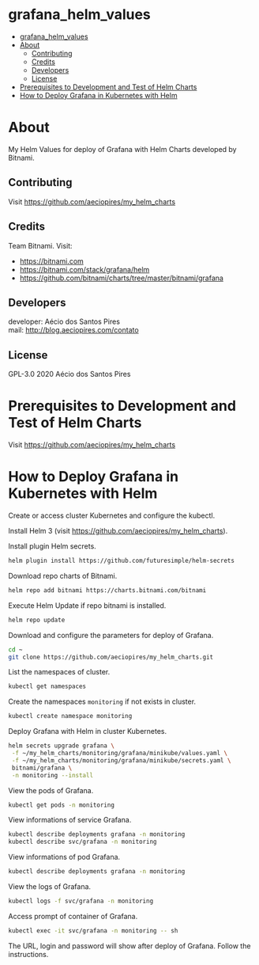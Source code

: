 # grafana_helm_values

<!-- TOC -->

- [grafana_helm_values](#grafanahelmvalues)
- [About](#about)
  - [Contributing](#contributing)
  - [Credits](#credits)
  - [Developers](#developers)
  - [License](#license)
- [Prerequisites to Development and Test of Helm Charts](#prerequisites-to-development-and-test-of-helm-charts)
- [How to Deploy Grafana in Kubernetes with Helm](#how-to-deploy-grafana-in-kubernetes-with-helm)

<!-- TOC -->

# About

My Helm Values for deploy of Grafana with Helm Charts developed by Bitnami.

## Contributing

Visit https://github.com/aeciopires/my_helm_charts

## Credits

Team Bitnami. Visit: 

* https://bitnami.com
* https://bitnami.com/stack/grafana/helm
* https://github.com/bitnami/charts/tree/master/bitnami/grafana

## Developers

developer: Aécio dos Santos Pires<br>
mail: http://blog.aeciopires.com/contato

## License

GPL-3.0 2020 Aécio dos Santos Pires

# Prerequisites to Development and Test of Helm Charts

Visit https://github.com/aeciopires/my_helm_charts

# How to Deploy Grafana in Kubernetes with Helm

Create or access cluster Kubernetes and configure the kubectl.

Install Helm 3 (visit https://github.com/aeciopires/my_helm_charts).

Install plugin Helm secrets.

```bash
helm plugin install https://github.com/futuresimple/helm-secrets
```

Download repo charts of Bitnami.

```bash
helm repo add bitnami https://charts.bitnami.com/bitnami
```

Execute Helm Update if repo bitnami is installed.

```bash
helm repo update
```

Download and configure the parameters for deploy of Grafana.

```bash
cd ~
git clone https://github.com/aeciopires/my_helm_charts.git
```

List the namespaces of cluster.

```bash
kubectl get namespaces
```

Create the namespaces ``monitoring`` if not exists in cluster.

```bash
kubectl create namespace monitoring
```

Deploy Grafana with Helm in cluster Kubernetes.

```bash
helm secrets upgrade grafana \
 -f ~/my_helm_charts/monitoring/grafana/minikube/values.yaml \
 -f ~/my_helm_charts/monitoring/grafana/minikube/secrets.yaml \
 bitnami/grafana \
 -n monitoring --install
```

View the pods of Grafana.

```bash
kubectl get pods -n monitoring
```

View informations of service Grafana.

```bash
kubectl describe deployments grafana -n monitoring
kubectl describe svc/grafana -n monitoring
```

View informations of pod Grafana.

```bash
kubectl describe deployments grafana -n monitoring
```

View the logs of Grafana.

```bash
kubectl logs -f svc/grafana -n monitoring
```

Access prompt of container of Grafana.

```bash
kubectl exec -it svc/grafana -n monitoring -- sh
```

The URL, login and password will show after deploy of Grafana. Follow the instructions.

